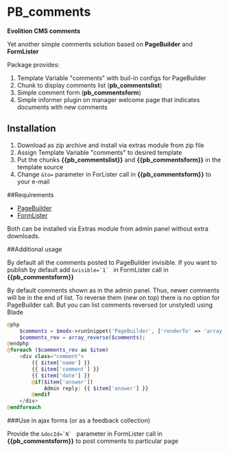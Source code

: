 # PB_comments
**Evolition CMS comments**

Yet another simple comments solution based on **PageBuilder** and **FormLister**

Package provides:

1. Template Variable "comments" with buil-in configs for PageBuilder
2. Chunk to display comments list (**pb_commentslist**)
3. Simple comment form (**pb_commentsform**)
4. Simple informer plugin on manager welcome page that indicates documents with new comments

## Installation
1. Download as zip archive and install via extras module from zip file
2. Assign Template Variable "comments" to desired template
3. Put the chunks **{{pb_commentslist}}** and **{{pb_commentsform}}** in the template source
4. Change ```&to=``` parameter in ForLister call in **{{pb_commentsform}}** to your e-mail

##Requirements

- [PageBuilder](https://github.com/mnoskov/pagebuilder)
- [FormLister](https://github.com/Pathologic/FormLister)

Both can be installed via Extras module from admin panel without extra downloads.

##Additional usage

By default all the comments posted to PageBuilder invisible. If you want to publish by default add ```&visible=`1` ``` in FormLister call in **{{pb_commentsform}}**

By default comments shown as in the admin panel. Thus, newer comments will be in the end of list. To reverse them (new on top) there is no option for PageBuilder call. But you can list comments reversed (or unstyled) using Blade

```php
@php
	$comments = $modx->runSnippet('PageBuilder', ['renderTo' => 'array','container'=>'comments'],0,'comments')[0];
	$comments_rev = array_reverse($comments);
@endphp
@foreach ($comments_rev as $item)
	<div class="comment">
		{{ $item['name'] }}
		{{ $item['comment'] }}
		{{ $item['date'] }}
		@if($item['answer'])
			Admin reply: {{ $item['answer'] }}
		@endif
	</div>
@endforeach
```

###Use in ajax forms (or as a feedback collection)

Provide the ```&docId=`N` ``` parameter in FormLister call in **{{pb_commentsform}}** to post comments to particular page
